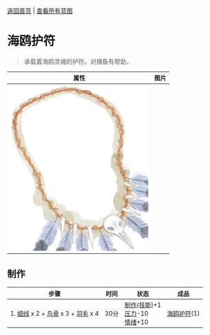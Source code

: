 [返回首页](index.md)   |  [查看所有蓝图](blueprint.md)
# 海鸥护符  
> 承载着海鸥灵魂的护符。对捕鱼有帮助。  
  
  属性  |   图片   
 ----  |  ----:   
   |  ![](Sprite/SeagullCharm.png)   
  
## 制作  
步骤  |  时间  |  状态  |  成品  
----  |  ----  |  ----  |  ----  
1. [细线](CordFiber.md) x 2 + [鸟骨](BonesBird.md) x 3 + [羽毛](Feathers.md) x 4  |  30分  |  [制作(技能)](Skill_Crafting.md)+1<br>[压力](Stress.md)-10<br>[情绪](Morale.md)+10  |  [海鸥护符](SeagullCharm.md)(1)  
